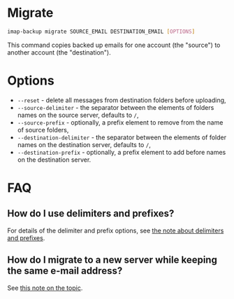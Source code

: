 # Migrate

```sh
imap-backup migrate SOURCE_EMAIL DESTINATION_EMAIL [OPTIONS]
```

This command copies backed up emails for one account (the "source")
to another account (the "destination").

# Options

* `--reset` - delete all messages from destination folders before uploading,
* `--source-delimiter` - the separator between the elements of folders names
  on the source server, defaults to `/`,
* `--source-prefix` - optionally, a prefix element to remove from the name
  of source folders,
* `--destination-delimiter` - the separator between the elements of folder
  names on the destination server, defaults to `/`,
* `--destination-prefix` - optionally, a prefix element to add before names
  on the destination server.

# FAQ

## How do I use delimiters and prefixes?

For details of the delimiter and prefix options,
see [the note about delimiters and prefixes](/docs/delimiters-and-prefixes.md).

## How do I migrate to a new server while keeping the same e-mail address?

See [this note on the topic](/docs/migrate-server-keep-address.md).

